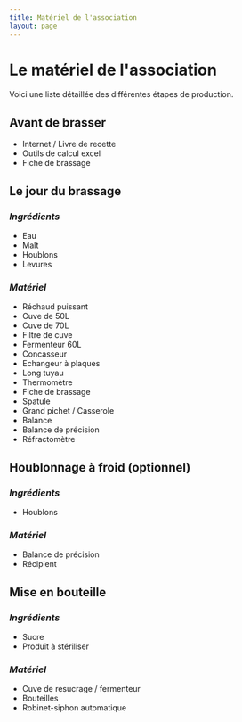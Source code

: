 ```yaml
---
title: Matériel de l'association
layout: page
---
```

# Le matériel de l'association

Voici une liste détaillée des différentes étapes de production.

## Avant de brasser
- Internet / Livre de recette
- Outils de calcul excel
- Fiche de brassage

## Le jour du brassage
### *Ingrédients*
- Eau
- Malt
- Houblons
- Levures

### *Matériel*
- Réchaud puissant
- Cuve de 50L
- Cuve de 70L
- Filtre de cuve
- Fermenteur 60L
- Concasseur
- Echangeur à plaques
- Long tuyau
- Thermomètre
- Fiche de brassage
- Spatule
- Grand pichet / Casserole
- Balance
- Balance de précision
- Réfractomètre

## Houblonnage à froid (optionnel)
### *Ingrédients*
- Houblons

### *Matériel*
- Balance de précision
- Récipient

## Mise en bouteille
### *Ingrédients*
- Sucre
- Produit à stériliser

### *Matériel*
- Cuve de resucrage / fermenteur
- Bouteilles
- Robinet-siphon automatique
